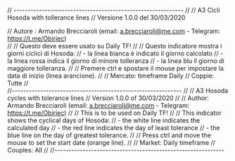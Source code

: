 // ------------------------------------------------------------
//
//      A3 Cicli Hosoda with tollerance lines
//      Versione 1.0.0 del 30/03/2020

//      Autore : Armando Brecciaroli (email: a.brecciaroli@me.com - Telegram: https://t.me/Obiriec)  
//
//      Questo deve essere usato su Daily TF!
//
//      Questo indicatore mostra i giorni ciclici di Hosoda:
//      - la linea bianca è indicato il giorno calcolato
//      - la linea rossa indica il giorno di minore tolleranza
//      - la linea blu il giorno di maggiore tolleranza.
//
//      Premere ctrl e spostare il mouse per impostare la data di inizio (linea arancione).
//
//      Mercato: timeframe Daily
//      Coppie: Tutte
//      
//------------------------------------------------------------
//
//      A3 Hosoda cycles with tolerance lines
//      Version 1.0.0 of 30/03/2020
//
//      Author: Armando Brecciaroli (email: a.brecciaroli@me.com - Telegram: https://t.me/Obiriec)
//
//      This is to be used on Daily TF!
//
//      This indicator shows the cyclical days of Hosoda:
//      - the white line indicates the calculated day
//      - the red line indicates the day of least tolerance
//      - the blue line on the day of greatest tolerance.
//
//      Press ctrl and move the mouse to set the start date (orange line).
//
//      Market: Daily timeframe
//      Couples: All
//
//------------------------------------------------------------

